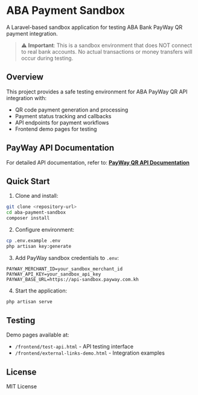 # ABA Payment Sandbox

A Laravel-based sandbox application for testing ABA Bank PayWay QR payment integration.

> ⚠️ **Important**: This is a sandbox environment that does NOT connect to real bank accounts. No actual transactions or money transfers will occur during testing.

## Overview

This project provides a safe testing environment for ABA PayWay QR API integration with:

- QR code payment generation and processing
- Payment status tracking and callbacks
- API endpoints for payment workflows
- Frontend demo pages for testing

## PayWay API Documentation

For detailed API documentation, refer to: **[PayWay QR API Documentation](https://developer.payway.com.kh/qr-api-14530840e0)**

## Quick Start

1. Clone and install:
```bash
git clone <repository-url>
cd aba-payment-sandbox
composer install
```

2. Configure environment:
```bash
cp .env.example .env
php artisan key:generate
```

3. Add PayWay sandbox credentials to `.env`:
```env
PAYWAY_MERCHANT_ID=your_sandbox_merchant_id
PAYWAY_API_KEY=your_sandbox_api_key
PAYWAY_BASE_URL=https://api-sandbox.payway.com.kh
```

4. Start the application:
```bash
php artisan serve
```

## Testing

Demo pages available at:
- `/frontend/test-api.html` - API testing interface
- `/frontend/external-links-demo.html` - Integration examples

## License

MIT License
